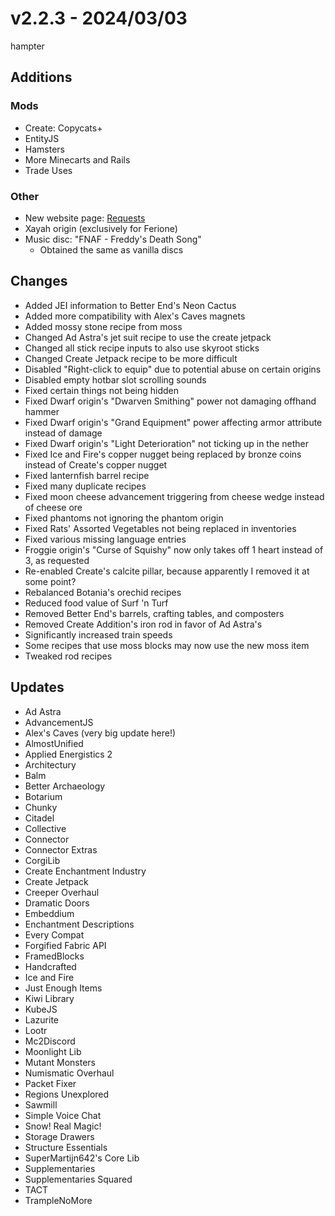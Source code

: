# v2.2.3 - 2024/03/03
hampter

## **Additions**
### **Mods**
- Create: Copycats+
- EntityJS
- Hamsters
- More Minecarts and Rails
- Trade Uses
### **Other**
- New website page: [Requests](https://mosharky.github.io/Mos-Mods-2/information_and_guides/requests)
- Xayah origin (exclusively for Ferione)
- Music disc: "FNAF - Freddy's Death Song"
    - Obtained the same as vanilla discs


## **Changes**
- Added JEI information to Better End's Neon Cactus
- Added more compatibility with Alex's Caves magnets
- Added mossy stone recipe from moss
- Changed Ad Astra's jet suit recipe to use the create jetpack
- Changed all stick recipe inputs to also use skyroot sticks
- Changed Create Jetpack recipe to be more difficult
- Disabled "Right-click to equip" due to potential abuse on certain origins
- Disabled empty hotbar slot scrolling sounds
- Fixed certain things not being hidden
- Fixed Dwarf origin's "Dwarven Smithing" power not damaging offhand hammer
- Fixed Dwarf origin's "Grand Equipment" power affecting armor attribute instead of damage
- Fixed Dwarf origin's "Light Deterioration" not ticking up in the nether
- Fixed Ice and Fire's copper nugget being replaced by bronze coins instead of Create's copper nugget
- Fixed lanternfish barrel recipe
- Fixed many duplicate recipes
- Fixed moon cheese advancement triggering from cheese wedge instead of cheese ore
- Fixed phantoms not ignoring the phantom origin
- Fixed Rats' Assorted Vegetables not being replaced in inventories
- Fixed various missing language entries
- Froggie origin's "Curse of Squishy" now only takes off 1 heart instead of 3, as requested
- Re-enabled Create's calcite pillar, because apparently I removed it at some point?
- Rebalanced Botania's orechid recipes
- Reduced food value of Surf 'n Turf
- Removed Better End's barrels, crafting tables, and composters
- Removed Create Addition's iron rod in favor of Ad Astra's
- Significantly increased train speeds
- Some recipes that use moss blocks may now use the new moss item
- Tweaked rod recipes


## **Updates**
- Ad Astra
- AdvancementJS
- Alex's Caves (very big update here!)
- AlmostUnified
- Applied Energistics 2
- Architectury
- Balm
- Better Archaeology
- Botarium
- Chunky
- Citadel
- Collective
- Connector
- Connector Extras
- CorgiLib
- Create Enchantment Industry
- Create Jetpack
- Creeper Overhaul
- Dramatic Doors
- Embeddium
- Enchantment Descriptions
- Every Compat
- Forgified Fabric API
- FramedBlocks
- Handcrafted
- Ice and Fire
- Just Enough Items
- Kiwi Library
- KubeJS
- Lazurite
- Lootr
- Mc2Discord
- Moonlight Lib
- Mutant Monsters
- Numismatic Overhaul
- Packet Fixer
- Regions Unexplored
- Sawmill
- Simple Voice Chat
- Snow! Real Magic!
- Storage Drawers
- Structure Essentials
- SuperMartijn642's Core Lib
- Supplementaries
- Supplementaries Squared
- TACT
- TrampleNoMore